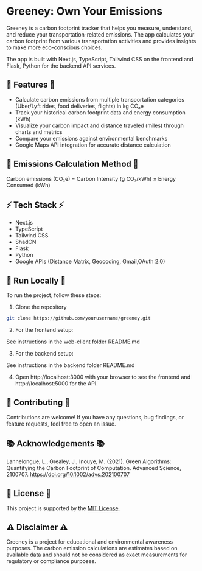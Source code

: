 # Greeney: Own Your Emissions

Greeney is a carbon footprint tracker that helps you measure, understand, and reduce your transportation-related emissions. The app calculates your carbon footprint from various transportation activities and provides insights to make more eco-conscious choices.

The app is built with Next.js, TypeScript, Tailwind CSS on the frontend and Flask, Python for the backend API services.

## 🚀 Features 🚀

- Calculate carbon emissions from multiple transportation categories (Uber/Lyft rides, food deliveries, flights) in kg CO₂e
- Track your historical carbon footprint data and energy consumption (kWh)
- Visualize your carbon impact and distance traveled (miles) through charts and metrics
- Compare your emissions against environmental benchmarks
- Google Maps API integration for accurate distance calculation

##  🧮 Emissions Calculation Method  🧮
Carbon emissions (CO₂e) = Carbon Intensity (g CO₂/kWh) × Energy Consumed (kWh)

## ⚡️ Tech Stack ⚡️

- Next.js
- TypeScript
- Tailwind CSS
- ShadCN
- Flask
- Python
- Google APIs (Distance Matrix, Geocoding, Gmail,OAuth 2.0)

## 🏃 Run Locally 🏃

To run the project, follow these steps:

1. Clone the repository
```bash
git clone https://github.com/yourusername/greeney.git
```

2. For the frontend setup:

See instructions in the web-client folder README.md

3. For the backend setup:

See instructions in the backend folder README.md

4. Open http://localhost:3000 with your browser to see the frontend and http://localhost:5000 for the API.

## 🤝 Contributing 🤝 ##
Contributions are welcome! If you have any questions, bug findings, or feature requests, feel free to open an issue.

## 📚 Acknowledgements 📚 ##
Lannelongue, L., Grealey, J., Inouye, M. (2021). Green Algorithms: Quantifying the Carbon Footprint of Computation. Advanced Science, 2100707. https://doi.org/10.1002/advs.202100707

## 📄 License 📄 ##
This project is supported by the [MIT License](https://opensource.org/license/MIT).

## ⚠️ Disclaimer ⚠️ ## 
Greeney is a project for educational and environmental awareness purposes. The carbon emission calculations are estimates based on available data and should not be considered as exact measurements for regulatory or compliance purposes.
